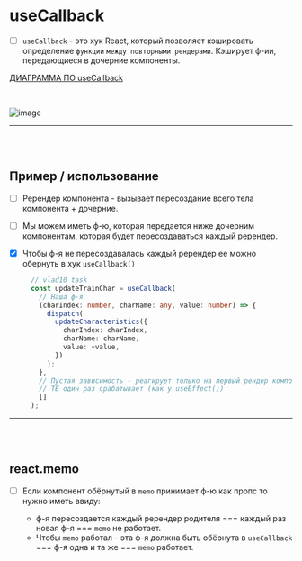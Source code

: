 # useCallback

- [ ] `useCallback` - это хук React, который позволяет кэшировать определение `функции` `между повторными рендерами`. Кэширует ф-ии, передающиеся в дочерние компоненты.

[ДИАГРАММА ПО useCallback](https://app.diagrams.net/#G1ri5uBpU7P8L-n_jeDHoyr02Q99Mzml2G#%7B%22pageId%22%3A%22VT9J4h6Pbm1LJgYql30u%22%7D)

<br>

![image](https://github.com/acidshotgun/react-hooks-new/assets/117285472/e8a8228d-7c10-48ae-b62f-a63e71fd2dbe)

<hr>
<br>
<br>

<h2>Пример / использование</h2>

- [ ] Ререндер компонента - вызывает пересоздание всего тела компонента + дочерние.
- [ ] Мы можем иметь ф-ю, которая передается ниже дочерним компонентам, которая будет пересоздаваться каждый ререндер.

- [x] Чтобы ф-я не пересоздавалась каждый ререндер ее можно обернуть в хук `useCallback()`

  ```typescript
    // vlad10 task
    const updateTrainChar = useCallback(
      // Наша ф-я
      (charIndex: number, charName: any, value: number) => {
        dispatch(
          updateCharacteristics({
            charIndex: charIndex,
            charName: charName,
            value: +value,
          })
        );
      },
      // Пустая зависимость - реагирует только на первый рендер компонента
      // ТЕ один раз срабатывает (как у useEffect())
      []
    );
  ``` 

<hr>
<br>
<br>

<h2>react.memo</h2>

- [ ] Если компонент обёрнутый в `memo` принимает ф-ю как пропс то нужно иметь ввиду:

  + ф-я пересоздается каждый ререндер родителя === каждый раз новая ф-я === `memo` не работает.
  + Чтобы `memo` работал - эта ф-я должна быть обёрнута в `useCallback` === ф-я одна и та же === `memo` работает.
